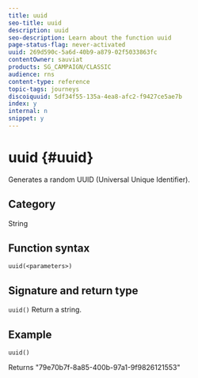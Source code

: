 ```yaml
---
title: uuid
seo-title: uuid
description: uuid
seo-description: Learn about the function uuid
page-status-flag: never-activated
uuid: 269d590c-5a6d-40b9-a879-02f5033863fc
contentOwner: sauviat
products: SG_CAMPAIGN/CLASSIC
audience: rns
content-type: reference
topic-tags: journeys
discoiquuid: 5df34f55-135a-4ea8-afc2-f9427ce5ae7b
index: y
internal: n
snippet: y
---
```


# uuid {#uuid}

Generates a random UUID (Universal Unique Identifier).

## Category

String

## Function syntax

`uuid(<parameters>)`

## Signature and return type

`uuid()`
Return a string.

## Example

`uuid()`

Returns "79e70b7f-8a85-400b-97a1-9f9826121553"

